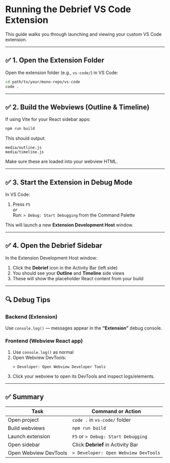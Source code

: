 # Running the Debrief VS Code Extension

This guide walks you through launching and viewing your custom VS Code extension.

---

## ✅ 1. Open the Extension Folder

Open the extension folder (e.g., `vs-code/`) in VS Code:

```bash
cd path/to/your/mono-repo/vs-code
code .
```

---

## ✅ 2. Build the Webviews (Outline & Timeline)

If using Vite for your React sidebar apps:

```bash
npm run build
```

This should output:

```
media/outline.js
media/timeline.js
```

Make sure these are loaded into your webview HTML.

---

## ✅ 3. Start the Extension in Debug Mode

In VS Code:

1. Press `F5`  
   _or_  
   Run: `> Debug: Start Debugging` from the Command Palette

This will launch a new **Extension Development Host** window.

---

## ✅ 4. Open the Debrief Sidebar

In the Extension Development Host window:

1. Click the **Debrief** icon in the Activity Bar (left side)
2. You should see your **Outline** and **Timeline** side views
3. These will show the placeholder React content from your build

---

## 🔍 Debug Tips

### Backend (Extension)
Use `console.log()` — messages appear in the **“Extension”** debug console.

### Frontend (Webview React app)
1. Use `console.log()` as normal
2. Open Webview DevTools:
   ```
   > Developer: Open Webview Developer Tools
   ```
3. Click your webview to open its DevTools and inspect logs/elements.

---

## ✅ Summary

| Task                      | Command or Action                     |
|---------------------------|----------------------------------------|
| Open project              | `code .` in `vs-code/` folder         |
| Build webviews            | `npm run build`                       |
| Launch extension          | `F5` or `> Debug: Start Debugging`    |
| Open sidebar              | Click **Debrief** in Activity Bar     |
| Open Webview DevTools     | `> Developer: Open Webview DevTools`  |

